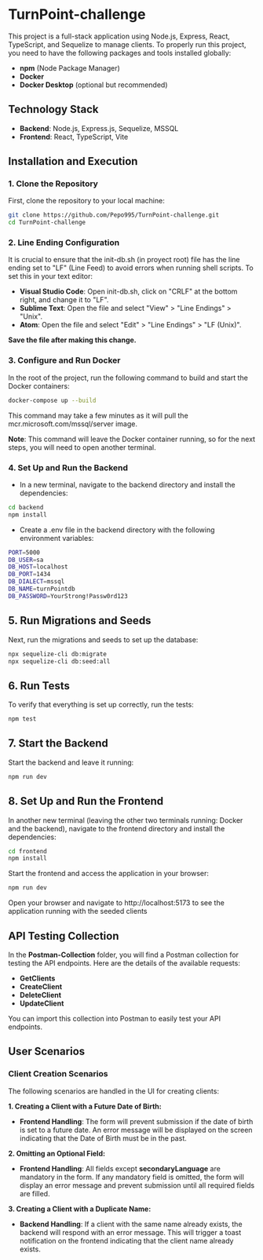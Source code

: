 # TurnPoint-challenge

This project is a full-stack application using Node.js, Express, React, TypeScript, and Sequelize to manage clients. To properly run this project, you need to have the following packages and tools installed globally:

- **npm** (Node Package Manager)
- **Docker**
- **Docker Desktop** (optional but recommended)

## Technology Stack

- **Backend**: Node.js, Express.js, Sequelize, MSSQL
- **Frontend**: React, TypeScript, Vite

## Installation and Execution

### 1. Clone the Repository

First, clone the repository to your local machine:

```sh
git clone https://github.com/Pepo995/TurnPoint-challenge.git
cd TurnPoint-challenge
```

### 2. Line Ending Configuration

It is crucial to ensure that the init-db.sh (in proyect root) file has the line ending set to "LF" (Line Feed) to avoid errors when running shell scripts. To set this in your text editor:

- **Visual Studio Code**: Open init-db.sh, click on "CRLF" at the bottom right, and change it to "LF".
- **Sublime Text**: Open the file and select "View" > "Line Endings" > "Unix".
- **Atom**: Open the file and select "Edit" > "Line Endings" > "LF (Unix)".

**Save the file after making this change.**

### 3. Configure and Run Docker

In the root of the project, run the following command to build and start the Docker containers:

```sh
docker-compose up --build
```

This command may take a few minutes as it will pull the mcr.microsoft.com/mssql/server image.

**Note**: This command will leave the Docker container running, so for the next steps, you will need to open another terminal.

### 4. Set Up and Run the Backend

- In a new terminal, navigate to the backend directory and install the dependencies:

```sh
cd backend
npm install
```

- Create a .env file in the backend directory with the following environment variables:

```sh
PORT=5000
DB_USER=sa
DB_HOST=localhost
DB_PORT=1434
DB_DIALECT=mssql
DB_NAME=turnPointdb
DB_PASSWORD=YourStrong!Passw0rd123
```

## 5. Run Migrations and Seeds

Next, run the migrations and seeds to set up the database:

```sh
npx sequelize-cli db:migrate
npx sequelize-cli db:seed:all
```

## 6. Run Tests

To verify that everything is set up correctly, run the tests:

```sh
npm test
```

## 7. Start the Backend

Start the backend and leave it running:

```sh
npm run dev
```

## 8. Set Up and Run the Frontend

In another new terminal (leaving the other two terminals running: Docker and the backend), navigate to the frontend directory and install the dependencies:

```sh
cd frontend
npm install
```

Start the frontend and access the application in your browser:

```sh
npm run dev
```

Open your browser and navigate to http://localhost:5173 to see the application running with the seeded clients

## API Testing Collection

In the **Postman-Collection** folder, you will find a Postman collection for testing the API endpoints. Here are the details of the available requests:

- **GetClients**
- **CreateClient**
- **DeleteClient**
- **UpdateClient**

You can import this collection into Postman to easily test your API endpoints.

## User Scenarios

### Client Creation Scenarios

The following scenarios are handled in the UI for creating clients:

**1. Creating a Client with a Future Date of Birth:**

- **Frontend Handling**: The form will prevent submission if the date of birth is set to a future date. An error message will be displayed on the screen indicating that the Date of Birth must be in the past.

**2. Omitting an Optional Field:**

- **Frontend Handling**: All fields except **secondaryLanguage** are mandatory in the form. If any mandatory field is omitted, the form will display an error message and prevent submission until all required fields are filled.

**3. Creating a Client with a Duplicate Name:**

- **Backend Handling**: If a client with the same name already exists, the backend will respond with an error message. This will trigger a toast notification on the frontend indicating that the client name already exists.
